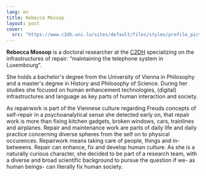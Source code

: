 ```yaml
---
lang: en
title: Rebecca Mossop
layout: post
cover:
  src: "https://www.c2dh.uni.lu/sites/default/files/styles/profile_picture_big/public/pictures/picture-385-1572860159.jpg?itok=lVi7sjVw"
---
```


**Rebecca Mossop** is a doctoral researcher at the [C2DH](https://c2dh.uni.lu) specializing on the infrastructures of repair: “maintaining the telephone system in Luxembourg".

<!-- more -->

She holds a bachelor's degree from the University of Vienna in Philosophy and a master's degree in History and Philosophy of Science. During her studies she focused on human enhancement technologies, (digital) infrastructures and language as key parts of human interaction and society.

As repairwork is part of the Viennese culture regarding Freuds concepts of self-repair in a psychoanalytical sense she detected early on, that repair work is more than fixing kitchen gadgets, broken windows, cars, trainlines and airplanes. Repair and maintenance work are parts of daily life and daily practice concerning diverse spheres from the self on to physical occurences. Repairwork means taking care of people, things and in-betweens. Repair can enhance, fix and develop human culture. As she is a naturally curious character, she decided  to be part of a research team, with a diverse and broad scientific background to pursue the question if we- as human beings- can literally fix human society.
